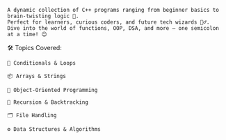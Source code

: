     A dynamic collection of C++ programs ranging from beginner basics to brain-twisting logic 🚀.
    Perfect for learners, curious coders, and future tech wizards 🧙‍♂️.
    Dive into the world of functions, OOP, DSA, and more – one semicolon at a time! 😉

🛠️ Topics Covered:

    🎯 Conditionals & Loops

    📦 Arrays & Strings

    🧠 Object-Oriented Programming

    🔁 Recursion & Backtracking

    🗂️ File Handling

    ⚙️ Data Structures & Algorithms
